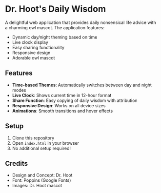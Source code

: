 # Dr. Hoot's Daily Wisdom

A delightful web application that provides daily nonsensical life advice with a charming owl mascot. The application features:

- Dynamic day/night theming based on time
- Live clock display
- Easy sharing functionality
- Responsive design
- Adorable owl mascot

## Features

- **Time-based Themes**: Automatically switches between day and night modes
- **Live Clock**: Shows current time in 12-hour format
- **Share Function**: Easy copying of daily wisdom with attribution
- **Responsive Design**: Works on all device sizes
- **Animations**: Smooth transitions and hover effects

## Setup

1. Clone this repository
2. Open `index.html` in your browser
3. No additional setup required!

## Credits

- Design and Concept: Dr. Hoot
- Font: Poppins (Google Fonts)
- Images: Dr. Hoot mascot 